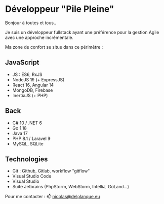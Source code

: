# Développeur "Pile Pleine"

Bonjour à toutes et tous..

Je suis un développeur fullstack ayant une préférence pour la gestion Agile avec une approche incrémentale.

Ma zone de confort se situe dans ce périmètre :

## JavaScript
- JS : ES6, RxJS
- NodeJS 19 (+ ExpressJS)
- React 16, Angular 14
- MongoDB, Firebase
- InertiaJS (+ PHP)

## Back
- C# 10 / .NET 6
- Go 1.18
- Java 17
- PHP 8.1 / Laravel 9
- MySQL, SQLite

## Technologies
- Git : Github, Gitlab, workflow "gitflow"
- Visual Studio Code
- Visual Studio
- Suite Jetbrains (PhpStorm, WebStorm, IntelliJ, GoLand...)

Pour me contacter : 📫 nicolas@delplanque.eu

<!---
ndevplanque/ndevplanque is a ✨ special ✨ repository because its `README.md` (this file) appears on your GitHub profile.
You can click the Preview link to take a look at your changes.
--->
